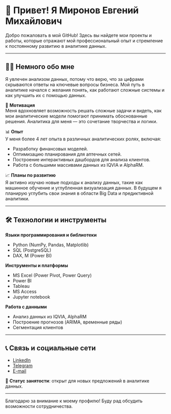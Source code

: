 # 👋 Привет! Я Миронов Евгений Михайлович

Добро пожаловать в мой GitHub! Здесь вы найдете мои проекты и работы, которые отражают мой профессиональный опыт и стремление к постоянному развитию в аналитике данных.

---

## 🧑‍💻 Немного обо мне  
Я увлечен анализом данных, потому что верю, что за цифрами скрываются ответы на ключевые вопросы бизнеса. Мой путь в аналитике начался с желания понять, как работают сложные системы и как улучшить их с помощью данных.

🔎 **Мотивация**  
Меня вдохновляет возможность решать сложные задачи и видеть, как мои аналитические модели помогают принимать обоснованные решения. Аналитика для меня — это сочетание творчества и логики.

📊 **Опыт**  
У меня более 4 лет опыта в различных аналитических ролях, включая:  
- Разработку финансовых моделей.  
- Оптимизацию планирования для аптечных сетей.  
- Построение интерактивных дашбордов для анализа клиентов.  
- Работа с большими массивами данных из IQVIA и AlphaRM.

📈 **Планы по развитию**  
Я активно изучаю новые подходы к анализу данных, такие как машинное обучение и углубленная визуализация данных. В будущем я планирую углубить свои знания в области Big Data и предиктивной аналитики.

---

## 🛠️ Технологии и инструменты  

**Языки программирования и библиотеки**  
- Python (NumPy, Pandas, Matplotlib)  
- SQL (PostgreSQL)  
- DAX, M (Power BI)  

**Инструменты и платформы**  
- MS Excel (Power Pivot, Power Query)  
- Power BI  
- Tableau  
- MS Access
- Jupyter notebook

**Работа с данными**  
- Анализ данных из IQVIA, AlphaRM  
- Построение прогнозов (ARIMA, временные ряды)  
- Сегментация клиентов  

---

## 📞 Связь и социальные сети  

- [LinkedIn](https://www.linkedin.com/in/evgenii-mironov-948879181)  
- [Telegram](https://t.me/jerambo)  
- [E-mail](mailto:mironov-evgeniy-michailovich@me-analyst.ru)  

📍 **Статус занятости**: открыт для новых предложений в аналитике данных.  

---

Благодарю за внимание к моему профилю! Буду рад обсудить возможности сотрудничества.
